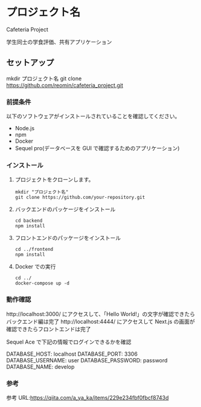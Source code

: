 # プロジェクト名

Cafeteria Project

学生同士の学食評価、共有アプリケーション

## セットアップ

mkdir プロジェクト名
git clone https://github.com/reomin/cafeteria_project.git

### 前提条件

以下のソフトウェアがインストールされていることを確認してください。

- Node.js
- npm
- Docker
- Sequel pro(データベースを GUI で確認するためのアプリケーション)

### インストール

1. プロジェクトをクローンします。

   ```shell
   mkdir "プロジェクト名"
   git clone https://github.com/your-repository.git
   ```

2. バックエンドのパッケージをインストール

   ```shell
   cd backend
   npm install
   ```

3. フロントエンドのパッケージをインストール

   ```shell
   cd ../frontend
   npm install
   ```

4. Docker での実行

   ```shell
   cd ../
   docker-compose up -d
   ```

### 動作確認

http://localhost:3000/ にアクセスして、「Hello World!」の文字が確認できたらバックエンド編は完了
http://localhost:4444/ にアクセスして Next.js の画面が確認できたらフロントエンドは完了

Sequel Ace で下記の情報でログインできるかを確認

DATABASE_HOST: localhost
DATABASE_PORT: 3306
DATABASE_USERNAME: user
DATABASE_PASSWORD: password
DATABASE_NAME: develop

### 参考

参考 URL:https://qiita.com/a_ya_ka/items/229e234fbf0fbcf8743d
